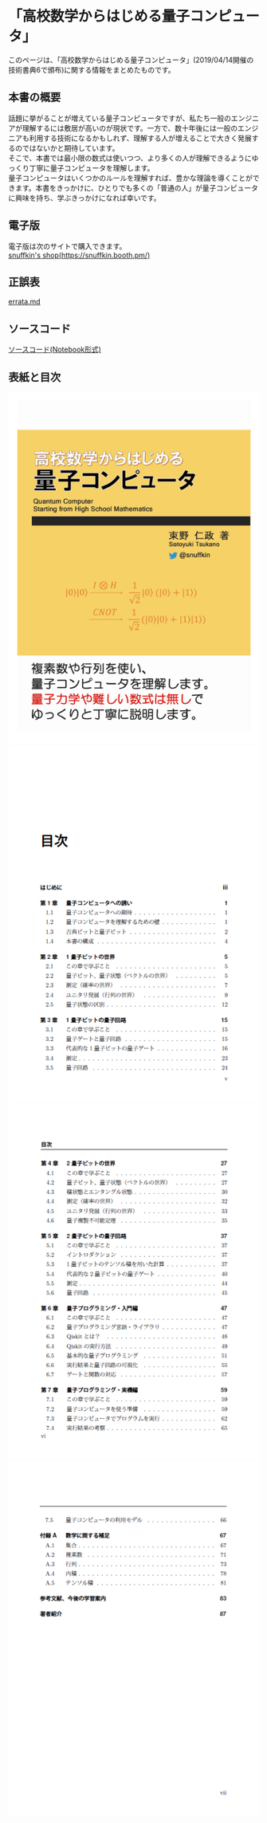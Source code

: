 # 「高校数学からはじめる量子コンピュータ」

このページは、「高校数学からはじめる量子コンピュータ」(2019/04/14開催の技術書典6で頒布)に関する情報をまとめたものです。

## 本書の概要
話題に挙がることが増えている量子コンピュータですが、私たち一般のエンジニアが理解するには敷居が高いのが現状です。一方で、数十年後には一般のエンジニアも利用する技術になるかもしれず、理解する人が増えることで大きく発展するのではないかと期待しています。  
そこで、本書では最小限の数式は使いつつ、より多くの人が理解できるようにゆっくり丁寧に量子コンピュータを理解します。  
量子コンピュータはいくつかのルールを理解すれば、豊かな理論を導くことができます。本書をきっかけに、ひとりでも多くの「普通の人」が量子コンピュータに興味を持ち、学ぶきっかけになれば幸いです。

## 電子版
電子版は次のサイトで購入できます。  
[snuffkin's shop(https://snuffkin.booth.pm/)](https://snuffkin.booth.pm/)

## 正誤表
[errata.md](errata.md)

## ソースコード
[ソースコード(Notebook形式)](notebooks)

## 表紙と目次
![表紙](images/cover.png "表紙")
![目次1](images/toc1.png "目次1")
![目次2](images/toc2.png "目次2")
![目次3](images/toc3.png "目次3")
